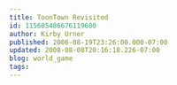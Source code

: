```yaml
---
title: ToonTown Revisited
id: 115605486676119600
author: Kirby Urner
published: 2006-08-19T23:26:00.000-07:00
updated: 2008-08-08T20:16:18.226-07:00
blog: world_game
tags: 
---
```


